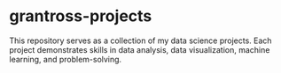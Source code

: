 # grantross-projects
This repository serves as a collection of my data science projects. Each project demonstrates skills in data analysis, data visualization, machine learning, and problem-solving.

